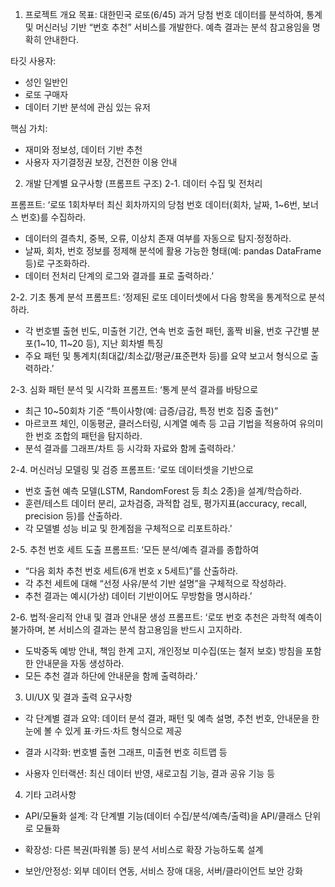 1. 프로젝트 개요
목표:
대한민국 로또(6/45) 과거 당첨 번호 데이터를 분석하여, 통계 및 머신러닝 기반 “번호 추천” 서비스를 개발한다.
예측 결과는 분석 참고용임을 명확히 안내한다.

타깃 사용자:
- 성인 일반인
- 로또 구매자
- 데이터 기반 분석에 관심 있는 유저

핵심 가치:
- 재미와 정보성, 데이터 기반 추천
- 사용자 자기결정권 보장, 건전한 이용 안내

2. 개발 단계별 요구사항 (프롬프트 구조)
2-1. 데이터 수집 및 전처리

프롬프트:
‘로또 1회차부터 최신 회차까지의 당첨 번호 데이터(회차, 날짜, 1~6번, 보너스 번호)를 수집하라.  
- 데이터의 결측치, 중복, 오류, 이상치 존재 여부를 자동으로 탐지·정정하라.  
- 날짜, 회차, 번호 정보를 정제해 분석에 활용 가능한 형태(예: pandas DataFrame 등)로 구조화하라.  
- 데이터 전처리 단계의 로그와 결과를 표로 출력하라.’

2-2. 기초 통계 분석
프롬프트:
‘정제된 로또 데이터셋에서 다음 항목을 통계적으로 분석하라.  
- 각 번호별 출현 빈도, 미출현 기간, 연속 번호 출현 패턴, 홀짝 비율, 번호 구간별 분포(1~10, 11~20 등), 지난 회차별 특징  
- 주요 패턴 및 통계치(최대값/최소값/평균/표준편차 등)를 요약 보고서 형식으로 출력하라.’


2-3. 심화 패턴 분석 및 시각화
프롬프트:
‘통계 분석 결과를 바탕으로  
- 최근 10~50회차 기준 “특이사항(예: 급증/급감, 특정 번호 집중 출현)”  
- 마르코프 체인, 이동평균, 클러스터링, 시계열 예측 등 고급 기법을 적용하여 유의미한 번호 조합의 패턴을 탐지하라.  
- 분석 결과를 그래프/차트 등 시각화 자료와 함께 출력하라.’


2-4. 머신러닝 모델링 및 검증
프롬프트:
‘로또 데이터셋을 기반으로  
- 번호 출현 예측 모델(LSTM, RandomForest 등 최소 2종)을 설계/학습하라.  
- 훈련/테스트 데이터 분리, 교차검증, 과적합 검토, 평가지표(accuracy, recall, precision 등)를 산출하라.  
- 각 모델별 성능 비교 및 한계점을 구체적으로 리포트하라.’


2-5. 추천 번호 세트 도출
프롬프트:
‘모든 분석/예측 결과를 종합하여  
- “다음 회차 추천 번호 세트(6개 번호 x 5세트)”를 산출하라.  
- 각 추천 세트에 대해 “선정 사유/분석 기반 설명”을 구체적으로 작성하라.  
- 추천 결과는 예시(가상) 데이터 기반이어도 무방함을 명시하라.’


2-6. 법적·윤리적 안내 및 결과 안내문 생성
프롬프트:
‘로또 번호 추천은 과학적 예측이 불가하며, 본 서비스의 결과는 분석 참고용임을 반드시 고지하라.  
- 도박중독 예방 안내, 책임 한계 고지, 개인정보 미수집(또는 철저 보호) 방침을 포함한 안내문을 자동 생성하라.  
- 모든 추천 결과 하단에 안내문을 함께 출력하라.’

3. UI/UX 및 결과 출력 요구사항
- 각 단계별 결과 요약:
데이터 분석 결과, 패턴 및 예측 설명, 추천 번호, 안내문을 한눈에 볼 수 있게 표·카드·차트 형식으로 제공

- 결과 시각화:
번호별 출현 그래프, 미출현 번호 히트맵 등

- 사용자 인터랙션:
최신 데이터 반영, 새로고침 기능, 결과 공유 기능 등

4. 기타 고려사항
- API/모듈화 설계:
각 단계별 기능(데이터 수집/분석/예측/출력)을 API/클래스 단위로 모듈화

- 확장성:
다른 복권(파워볼 등) 분석 서비스로 확장 가능하도록 설계

- 보안/안정성:
외부 데이터 연동, 서비스 장애 대응, 서버/클라이언트 보안 강화